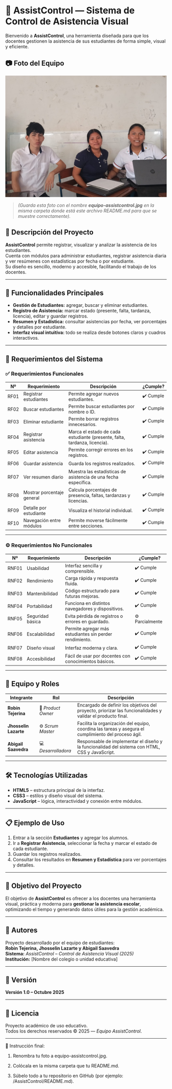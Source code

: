  # 🧾 AssistControl — Sistema de Control de Asistencia Visual

Bienvenido a **AssistControl**, una herramienta diseñada para que los docentes gestionen la asistencia de sus estudiantes de forma simple, visual y eficiente.

## 📷 Foto del Equipo

![Equipo AssistControl](./image.png)
> *(Guarda esta foto con el nombre **equipo-assistcontrol.jpg** en la misma carpeta donde está este archivo README.md para que se muestre correctamente).*

## 🧾 Descripción del Proyecto

**AssistControl** permite registrar, visualizar y analizar la asistencia de los estudiantes.  
Cuenta con módulos para administrar estudiantes, registrar asistencia diaria y ver resúmenes con estadísticas por fecha o por estudiante.  
Su diseño es sencillo, moderno y accesible, facilitando el trabajo de los docentes.

---

## 🚀 Funcionalidades Principales

- **Gestión de Estudiantes:** agregar, buscar y eliminar estudiantes.
- **Registro de Asistencia:** marcar estado (presente, falta, tardanza, licencia), editar y guardar registros.
- **Resumen y Estadística:** consultar asistencias por fecha, ver porcentajes y detalles por estudiante.
- **Interfaz visual intuitiva:** todo se realiza desde botones claros y cuadros interactivos.

---

## 🧩 Requerimientos del Sistema

### ✅ Requerimientos Funcionales

| Nº | Requerimiento | Descripción | ¿Cumple? |
|----|----------------|-------------|-----------|
| RF01 | Registrar estudiantes | Permite agregar nuevos estudiantes. | ✔️ Cumple |
| RF02 | Buscar estudiantes | Permite buscar estudiantes por nombre o ID. | ✔️ Cumple |
| RF03 | Eliminar estudiante | Permite borrar registros innecesarios. | ✔️ Cumple |
| RF04 | Registrar asistencia | Marca el estado de cada estudiante (presente, falta, tardanza, licencia). | ✔️ Cumple |
| RF05 | Editar asistencia | Permite corregir errores en los registros. | ✔️ Cumple |
| RF06 | Guardar asistencia | Guarda los registros realizados. | ✔️ Cumple |
| RF07 | Ver resumen diario | Muestra las estadísticas de asistencia de una fecha específica. | ✔️ Cumple |
| RF08 | Mostrar porcentaje general | Calcula porcentajes de presencia, faltas, tardanzas y licencias. | ✔️ Cumple |
| RF09 | Detalle por estudiante | Visualiza el historial individual. | ✔️ Cumple |
| RF10 | Navegación entre módulos | Permite moverse fácilmente entre secciones. | ✔️ Cumple |

---

### ⚙️ Requerimientos No Funcionales

| Nº | Requerimiento | Descripción | ¿Cumple? |
|----|----------------|-------------|-----------|
| RNF01 | Usabilidad | Interfaz sencilla y comprensible. | ✔️ Cumple |
| RNF02 | Rendimiento | Carga rápida y respuesta fluida. | ✔️ Cumple |
| RNF03 | Mantenibilidad | Código estructurado para futuras mejoras. | ✔️ Cumple |
| RNF04 | Portabilidad | Funciona en distintos navegadores y dispositivos. | ✔️ Cumple |
| RNF05 | Seguridad básica | Evita pérdida de registros o errores en guardado. | ⚙️ Parcialmente |
| RNF06 | Escalabilidad | Permite agregar más estudiantes sin perder rendimiento. | ✔️ Cumple |
| RNF07 | Diseño visual | Interfaz moderna y clara. | ✔️ Cumple |
| RNF08 | Accesibilidad | Fácil de usar por docentes con conocimientos básicos. | ✔️ Cumple |

---

## 👥 Equipo y Roles

| Integrante | Rol | Descripción |
|-------------|------|-------------|
| **Robin Tejerina** | 🧠 *Product Owner* | Encargado de definir los objetivos del proyecto, priorizar las funcionalidades y validar el producto final. |
| **Jhosselin Lazarte** | ⚙️ *Scrum Master* | Facilita la organización del equipo, coordina las tareas y asegura el cumplimiento del proceso ágil. |
| **Abigail Saavedra** | 💻 *Desarrolladora* | Responsable de implementar el diseño y la funcionalidad del sistema con HTML, CSS y JavaScript. |

---

## 🛠️ Tecnologías Utilizadas

- **HTML5** – estructura principal de la interfaz.  
- **CSS3** – estilos y diseño visual del sistema.  
- **JavaScript** – lógica, interactividad y conexión entre módulos.

---

## 📋 Ejemplo de Uso

1. Entrar a la sección **Estudiantes** y agregar los alumnos.  
2. Ir a **Registrar Asistencia**, seleccionar la fecha y marcar el estado de cada estudiante.  
3. Guardar los registros realizados.  
4. Consultar los resultados en **Resumen y Estadística** para ver porcentajes y detalles.  

---

## 🎯 Objetivo del Proyecto

El objetivo de **AssistControl** es ofrecer a los docentes una herramienta visual, práctica y moderna para **gestionar la asistencia escolar**, optimizando el tiempo y generando datos útiles para la gestión académica.

---

## 👤 Autores

Proyecto desarrollado por el equipo de estudiantes:  
**Robin Tejerina, Jhosselin Lazarte y Abigail Saavedra**  
**Sistema:** *AssistControl – Control de Asistencia Visual (2025)*  
**Institución:** [Nombre del colegio o unidad educativa]  

---

## 📌 Versión

**Versión 1.0 – Octubre 2025**

---

## 📜 Licencia

Proyecto académico de uso educativo.  
Todos los derechos reservados © 2025 — *Equipo AssistControl*.


---

📌 Instrucción final:

1. Renombra tu foto a equipo-assistcontrol.jpg.


2. Colócala en la misma carpeta que tu README.md.


3. Súbelo todo a tu repositorio en GitHub (por ejemplo: /AssistControl/README.md).